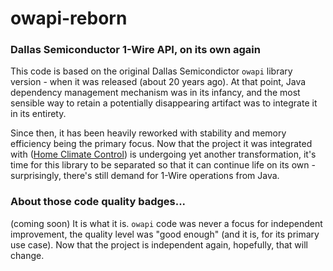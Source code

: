 owapi-reborn
==

### Dallas Semiconductor 1-Wire API, on its own again

This code is based on the original Dallas Semicondictor `owapi` library version - when it was released (about 20 years ago).
At that point, Java dependency management mechanism was in its infancy, and the most sensible way to retain a potentially disappearing artifact
was to integrate it in its entirety.

Since then, it has been heavily reworked with stability and memory efficiency being the primary focus. Now that the project it was integrated with
([Home Climate Control](https://github.com/home-climate-control/dz)) is undergoing yet another transformation, it's time for this library
to be separated so that it can continue life on its own - surprisingly, there's still demand for 1-Wire operations from Java.

### About those code quality badges...

(coming soon) It is what it is. `owapi` code was never a focus for independent improvement, the quality level was "good enough" (and it is, for its primary use case).
Now that the project is independent again, hopefully, that will change.
